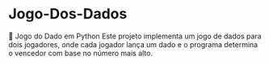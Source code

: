 # Jogo-Dos-Dados
🎲 Jogo do Dado em Python Este projeto implementa um jogo de dados para dois jogadores, onde cada jogador lança um dado e o programa determina o vencedor com base no número mais alto.
